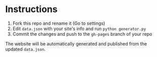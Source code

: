 # Instructions

1. Fork this repo and rename it (Go to settings)
1. Edit `data.json` with your site's info and run `python generator.py`
1. Commit the changes and push to the `gh-pages` branch of your repo

The website will be automatically generated and published from the updated `data.json`.

